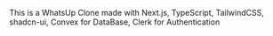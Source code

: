 This is a WhatsUp Clone made with Next.js, TypeScript, TailwindCSS, shadcn-ui, Convex for DataBase, Clerk for Authentication
